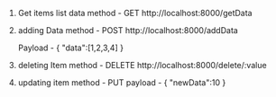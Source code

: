 
1. Get items list data
   method - GET
   http://localhost:8000/getData

2. adding Data
   method - POST
   http://localhost:8000/addData

   Payload - 
   {
    "data":[1,2,3,4]
   }

3. deleting Item
   method - DELETE
   http://localhost:8000/delete/:value

4. updating item 
   method - PUT
   payload - 
   {
      "newData":10
   }
   
